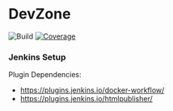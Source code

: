 # DevZone

![Build](https://github.com/sivaprasadreddy/devzone/workflows/Build/badge.svg)
[![Coverage](https://sonarcloud.io/api/project_badges/measure?project=sivaprasadreddy_devzone&metric=coverage)](https://sonarcloud.io/dashboard?id=sivaprasadreddy_devzone)


### Jenkins Setup

Plugin Dependencies:

* https://plugins.jenkins.io/docker-workflow/
* https://plugins.jenkins.io/htmlpublisher/
